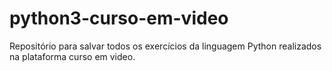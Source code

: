 # python3-curso-em-video
Repositório para salvar todos os exercícios da linguagem Python realizados na plataforma curso em video.
